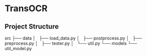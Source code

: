 # TransOCR
## Project Structure
src
├── data
│   ├── load_data.py
│   ├── postprocess.py
│   ├── preprocess.py
│   ├── tester.py
│   └── util.py
└── models
    └── util_model.py

